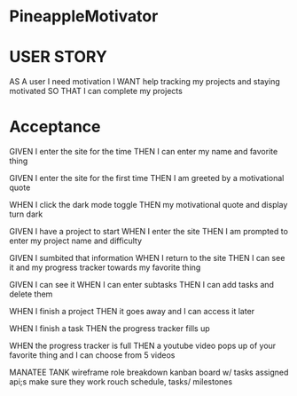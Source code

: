 # PineappleMotivator


# USER STORY
AS A user I need motivation
I WANT help tracking my projects and staying motivated
SO THAT I can complete my projects

# Acceptance
GIVEN I enter the site for the time
THEN I can enter my name and favorite thing

GIVEN I enter the site for the first time
THEN I am greeted by a motivational quote

WHEN I click the dark mode toggle
THEN my motivational quote and display turn dark

GIVEN I have a project to start
WHEN I enter the site
THEN I am prompted to enter my project name and difficulty

GIVEN I sumbited that information
WHEN I return to the site
THEN  I can see it and my progress tracker towards my favorite thing

GIVEN I can see it
WHEN I can enter subtasks
THEN I can add tasks and delete them

WHEN I finish a project
THEN it goes away and I can access it later

WHEN I finish a task
THEN the progress tracker fills up

WHEN the progress tracker is full
THEN a youtube video pops up of your favorite thing and I can choose from 5 videos

MANATEE TANK
wireframe
role breakdown
kanban board w/ tasks assigned
api;s make sure they work
rouch schedule, tasks/ milestones